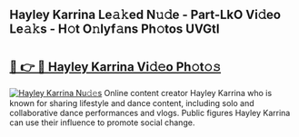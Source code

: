 ## Hayley Karrina Le𝚊𝚔ed N𝚞𝚍e - Part-LkO Vi𝚍eo Le𝚊𝚔s - H𝚘t O𝚗lyf𝚊ns Ph𝚘tos UVGtI

# <h2><a href="http://hf1zfgo.feru.top/?c=Hayley+Karrina">🔗 👉 🔴 Hayley Karrina Vi𝚍𝚎o Ph𝚘t𝚘𝚜</a></h2>

[![Hayley Karrina Nu𝚍𝚎s](https://i.imgur.com/0TWrTi3.gif)](http://hf1zfgo.feru.top/?c=Hayley+Karrina)
Online content creator Hayley Karrina who is known for sharing lifestyle and dance content, including solo and collaborative dance performances and vlogs. Public figures Hayley Karrina can use their influence to promote social change. 
